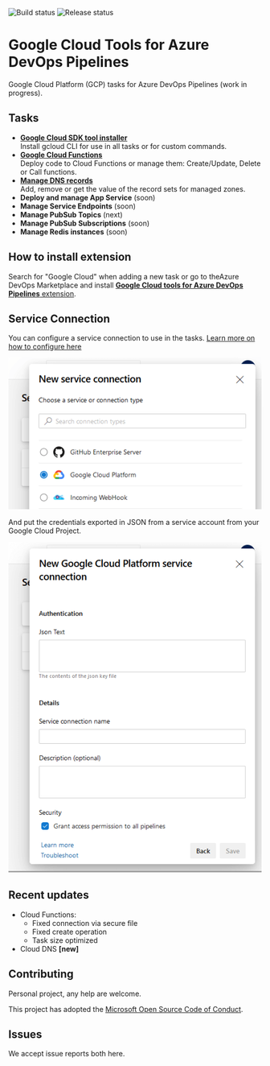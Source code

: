 ![Build status](https://dev.azure.com/nexsobr/nx-team/_apis/build/status/Tools/External/AzureDevOps.GoogleCloudTools.BaseExtension) ![Release status](https://vsrm.dev.azure.com/nexsobr/_apis/public/Release/badge/7c7f8052-bec7-4f7d-b267-22a6f7da4a37/1/1) 

# Google Cloud Tools for Azure DevOps Pipelines

Google Cloud Platform (GCP) tasks for Azure DevOps Pipelines
(work in progress).

## Tasks
- **[Google Cloud SDK tool installer](Tasks/GoogleCloudSdkTool)**  
Install gcloud CLI for use in all tasks or for custom commands.
- **[Google Cloud Functions](Tasks/GoogleCloudFunctions)**  
Deploy code to Cloud Functions or manage them: Create/Update, Delete or Call functions.
- **[Manage DNS records](Tasks/GoogleCloudDNS)**  
Add, remove or get the value of the record sets for managed zones.
- **Deploy and manage App Service** (soon)
- **Manage Service Endpoints** (soon)
- **Manage PubSub Topics** (next)
- **Manage PubSub Subscriptions** (soon)
- **Manage Redis instances** (soon)

## How to install extension
Search for "Google Cloud" when adding a new task or go to theAzure DevOps Marketplace and install [**Google Cloud tools for Azure DevOps Pipelines** extension](https://marketplace.visualstudio.com/items?itemName=nexso.azure-devops-google-cloud-tools).

## Service Connection

You can configure a service connection to use in the tasks.
[Learn more on how to configure here](SERVICECONN.md)

![](images/scmenu.png)

And put the credentials exported in JSON from a service account from your Google Cloud Project.

![](images/sc.png)

## Recent updates
* Cloud Functions:
  - Fixed connection via secure file
  - Fixed create operation
  - Task size optimized
* Cloud DNS **[new]**

## Contributing

Personal project, any help are welcome.

This project has adopted the [Microsoft Open Source Code of Conduct](https://opensource.microsoft.com/codeofconduct/).

## Issues

We accept issue reports both here.
